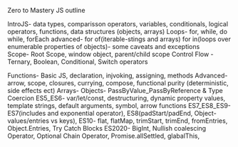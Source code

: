 Zero to Mastery JS outline

IntroJS- data types, comparisson operators, variables, conditionals, logical operators, functions, data structures (objects, arrays) 
Loops- for, while, do while, forEach
		advanced- for of(iterable-stings and arrays) for in(loops over enumerable properties of objects)- some caveats and exceptions	
Scope- Root Scope, window object, parent/child scope
Control Flow - Ternary, Boolean, Conditional, Switch operators

Functions- Basic JS, declaration, injvoking, assigning, methods
			Advanced- arrow, scope, closures, currying, compose, functional purity (deterministic, side effects ect)
Arrays-
Objects-
PassByValue_PassByReference & Type Coercion
ES5_ES6- var/let/const, destructuring, dynamic property values, template strings, default arguments, symbol, arrow functions
ES7_ES8_ES9- ES7(includes and exponential operator), ES8(padStart/padEnd, Object-values/entries vs keys), 
ES10- flat, flatMap, trimStart, trimEnd, fromEntries, Object.Entries, Try Catch Blocks
ES2020- BigInt, Nullish coalescing Operator, Optional Chain Operator, Promise.allSettled, glabalThis,

